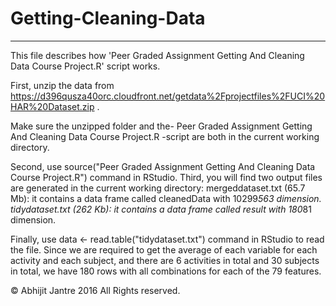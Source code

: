 # Getting-Cleaning-Data
------------------------

This file describes how 'Peer Graded Assignment Getting And Cleaning Data Course Project.R' script works.

First, unzip the data from https://d396qusza40orc.cloudfront.net/getdata%2Fprojectfiles%2FUCI%20HAR%20Dataset.zip .

Make sure the unzipped folder and the- Peer Graded Assignment Getting And Cleaning Data Course Project.R -script are both in the current working directory.

Second, use source("Peer Graded Assignment Getting And Cleaning Data Course Project.R") command in RStudio.
Third, you will find two output files are generated in the current working directory:
mergeddataset.txt (65.7 Mb): it contains a data frame called cleanedData with 10299*563 dimension.
tidydataset.txt (262 Kb): it contains a data frame called result with 180*81 dimension.

Finally, use data <- read.table("tidydataset.txt") command in RStudio to read the file. Since we are required to get the average of each variable for each activity and each subject, and there are 6 activities in total and 30 subjects in total, we have 180 rows with all combinations for each of the 79 features.

© Abhijit Jantre 2016 All Rights reserved.
